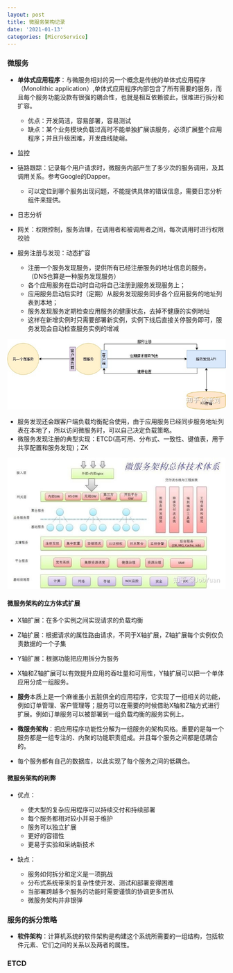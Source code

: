 ```yaml
---
layout: post
title: 微服务架构记录
date: '2021-01-13'
categories: [MicroService]
---
```


### 微服务

- **单体式应用程序**：与微服务相对的另一个概念是传统的单体式应用程序（Monolithic application）,单体式应用程序内部包含了所有需要的服务，而且每个服务功能没款有很强的耦合性，也就是相互依赖彼此，很难进行拆分和扩容。
  - 优点：开发简洁，容易部署，容易测试
  - 缺点：某个业务模块负载过高时不能单独扩展该服务，必须扩展整个应用程序；并且升级困难，开发曲线陡峭。

- 监控

- 链路跟踪：记录每个用户请求时，微服务内部产生了多少次的服务调用，及其调用关系。参考Google的Dapper。
  - 可以定位到哪个服务出现问题，不能提供具体的错误信息，需要日志分析组件来提供。

- 日志分析

- 网关：权限控制，服务治理，在调用者和被调用者之间，每次调用时进行权限校验

- 服务注册与发现：动态扩容
  - 注册一个服务发现服务，提供所有已经注册服务的地址信息的服务。（DNS也算是一种服务发现服务）
  - 各个应用服务在启动时自动将自己注册到服务发现服务上；
  - 应用服务启动后实时（定期）从服务发现服务同步各个应用服务的地址列表到本地；
  - 服务发现服务定期检查应用服务的健康状态，去掉不健康的实例地址
  - 这样在新增实例时只需要部署新实例，实例下线后直接关停服务即可，服务发现会自动检查服务实例的增减
<div class="image-wrapper" style="text-align: center">
    <img src="../assets/post/2021-01-13/service_discovery_service.png" width="600px">
</div>

  - 服务发现还会跟客户端负载均衡配合使用，由于应用服务已经同步服务地址列表在本地了，所以访问微服务时，可以自己决定负载策略。
  - 微服务发现注册的典型实现：ETCD(高可用、分布式、一致性、键值表，用于共享配置和服务发现)；ZK

<div class="image-wrapper" style="text-align:center">
    <img src="../assets/post/2021-01-13/micro_service_structure.png" width="600px">
</div>

#### 微服务架构的立方体式扩展

- X轴扩展：在多个实例之间实现请求的负载均衡
- Z轴扩展：根据请求的属性路由请求，不同于X轴扩展，Z轴扩展每个实例仅负责数据的一个子集
- Y轴扩展：根据功能把应用拆分为服务
- X轴和Z轴扩展可以有效提升应用的吞吐量和可用性，Y轴扩展可以把一个单体应用分成一组服务。

- **服务**本质上是一个麻雀虽小五脏俱全的应用程序，它实现了一组相关的功能，例如订单管理、客户管理等；服务可以在需要的时候借助X轴和Z轴方式进行扩展。例如订单服务可以被部署到一组负载均衡的服务实例上。

- **微服务架构**：把应用程序功能性分解为一组服务的架构风格。重要的是每一个服务都是一组专注的、内聚的功能职责组成。并且每个服务之间都是低耦合的。

- 每个服务都有自己的数据库，以此实现了每个服务之间的低耦合。

#### 微服务架构的利弊

- 优点：
  - 使大型的复杂应用程序可以持续交付和持续部署
  - 每个服务都相对较小并易于维护
  - 服务可以独立扩展
  - 更好的容错性
  - 更易于实验和采纳新技术

- 缺点：
  - 服务如何拆分和定义是一项挑战
  - 分布式系统带来的复杂性使开发、测试和部署变得困难
  - 当部署跨越多个服务的功能时需要谨慎的协调更多团队
  - 微服务架构并非银弹

### 服务的拆分策略

- **软件架构**：计算机系统的软件架构是构建这个系统所需要的一组结构，包括软件元素、它们之间的关系以及两者的属性。


### ETCD

